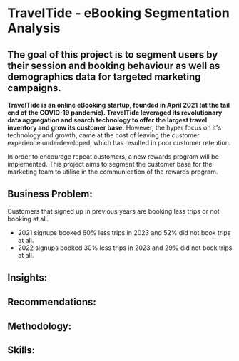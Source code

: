 # TravelTide - eBooking Segmentation Analysis

## The goal of this project is to segment users by their session and booking behaviour as well as demographics data for targeted marketing campaigns.
**TravelTide is an online eBooking startup, founded in April 2021 (at the tail end of the COVID-19 pandemic). TravelTide leveraged its revolutionary data aggregation and search technology to offer the largest travel inventory and grow its customer base.** However, the hyper focus on it's technology and growth, came at the cost of leaving the customer experience underdeveloped, which has resulted in poor customer retention.

In order to encourage repeat customers, a new rewards program will be implemented. This project aims to segment the customer base for the marketing team to utilise in the communication of the rewards program.

## Business Problem:
Customers that signed up in previous years are booking less trips or not booking at all.
- 2021 signups booked 60% less trips in 2023 and 52% did not book trips at all.
- 2022 signups booked 30% less trips in 2023 and 29% did not book trips at all.

## Insights:

## Recommendations:

## Methodology:

## Skills:
